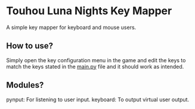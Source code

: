 # Touhou Luna Nights Key Mapper
 A simple key mapper for keyboard and mouse users.

## How to use?
 Simply open the key configuration menu in the game and edit the keys to match the keys stated in the [main.py](main.py) file and it should work as intended.

## Modules?
 pynput: For listening to user input.
 keyboard: To output virtual user output.
